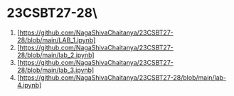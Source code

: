 # 23CSBT27-28\
1. [https://github.com/NagaShivaChaitanya/23CSBT27-28/blob/main/LAB_1.ipynb]
2. [https://github.com/NagaShivaChaitanya/23CSBT27-28/blob/main/lab_2.ipynb]
3. [https://github.com/NagaShivaChaitanya/23CSBT27-28/blob/main/lab_3.ipynb]
4. [https://github.com/NagaShivaChaitanya/23CSBT27-28/blob/main/lab-4.ipynb]
